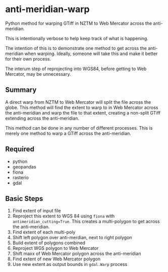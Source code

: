 # anti-meridian-warp

Python method for warping GTiff in NZTM to Web Mercator across the anti-meridian.

This is intentionally verbose to help keep track of what is happening.

The intention of this is to demonstrate one method to get across the anti-meridian when warping. Ideally, someone will take this and make it better for their own process.  

The interum step of reprojecting into WGS84, before getting to Web Mercator, may be unnecessary.

## Summary

A direct warp from NZTM to Web Mercator will split the file across the globe.  This method will find the extent to warp to in Web Mercator across the anti-meridian and warp the file to that extent, creating a non-split GTiff extending across the anti-meridian.

This method can be done in any number of different processes. This is merely one method to warp a GTiff across the anti-meridian.

## Required

- python
- geopandas
- fiona
- rasterio
- gdal

## Basic Steps

1. Find extent of input file
2. Reproject this extent to WGS 84 using `fiona` with `antimeridian_cutting=True`. This creates a multi-polygon to get across the anti-meridian.
3. Find extent of each multi-poly
4. Shift left polygon over anti-merdian, next to right polygon
5. Build extent of polygons combined
6. Reproject WGS polygon to Web Mercator
7. Shift maxx of Web Mercator polygon across the anti-meridian
8. Find extent of new Web Mercator polygon
9. Use new extent as output bounds in `gdal.Warp` process
